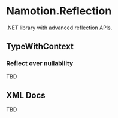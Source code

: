 # Namotion.Reflection

.NET library with advanced reflection APIs.

## TypeWithContext

### Reflect over nullability

TBD

## XML Docs

TBD
